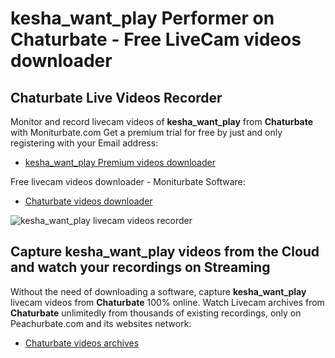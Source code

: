 # kesha_want_play Performer on Chaturbate - Free LiveCam videos downloader

## Chaturbate Live Videos Recorder

Monitor and record livecam videos of **kesha_want_play** from **Chaturbate** with Moniturbate.com
Get a premium trial for free by just and only registering with your Email address:
* [kesha_want_play Premium videos downloader](https://moniturbate.com/request-demo-licence-key.html)

Free livecam videos downloader - Moniturbate Software:
* [Chaturbate videos downloader](https://moniturbate.com/moniturbate-download-software.html)

![kesha_want_play livecam videos recorder](https://peachurnet.com/templates/moniturbate-software.png)


## Capture kesha_want_play videos from the Cloud and watch your recordings on Streaming

Without the need of downloading a software, capture **kesha_want_play** livecam videos from **Chaturbate** 100% online.
Watch Livecam archives from **Chaturbate** unlimitedly from thousands of existing recordings, only on Peachurbate.com and its websites network:
* [Chaturbate videos archives](https://peachurnet.com/)